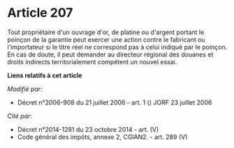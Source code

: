 # Article 207

Tout propriétaire d'un ouvrage d'or, de platine ou d'argent portant le poinçon de la garantie peut exercer une action contre
le fabricant ou l'importateur si le titre réel ne correspond pas à celui indiqué par le poinçon. En cas de doute, il peut
demander au directeur régional des douanes et droits indirects territorialement compétent un nouvel essai.

**Liens relatifs à cet article**

_Modifié par_:

  - Décret n°2006-908 du 21 juillet 2006 - art. 1 () JORF 23 juillet 2006

_Cité par_:

  - Décret n°2014-1281 du 23 octobre 2014 - art. (V)
  - Code général des impôts, annexe 2, CGIAN2. - art. 289 (V)
